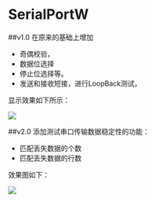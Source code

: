 # SerialPortW

##v1.0
在原来的基础上增加

* 奇偶校验，
* 数据位选择
* 停止位选择等。
* 发送和接收短接，进行LoopBack测试，


显示效果如下所示：

![](https://github.com/TonySudo/SerialPortW/blob/master/image/serialPoerW.gif)


##v2.0
添加测试串口传输数据稳定性的功能：

* 匹配丢失数据的个数
* 匹配丢失数据的行数

效果图如下：

![](https://github.com/TonySudo/SerialPortW/blob/master/image/recordimage.gif)